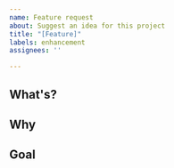 ```yaml
---
name: Feature request
about: Suggest an idea for this project
title: "[Feature]"
labels: enhancement
assignees: ''

---
```


## What's?



## Why



## Goal
